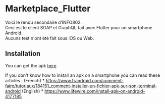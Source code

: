 # Marketplace_Flutter

  Voici le rendu secondaire d'INFO802. <br>
  Ceci est le client SOAP et GraphQL fait avec Flutter pour un smartphone Android.<br>
  Aucuns test n'ont été fait sous IOS ou Web.<br>


## Installation

  You can get the apk [here](Marketplace.apk)
  
  If you don't know how to install an apk on a smartphone you can read these articles : 
  (French)  * https://www.frandroid.com/comment-faire/tutoriaux/184151_comment-installer-un-fichier-apk-sur-son-terminal-android
  (English) * https://www.lifewire.com/install-apk-on-android-4177185
